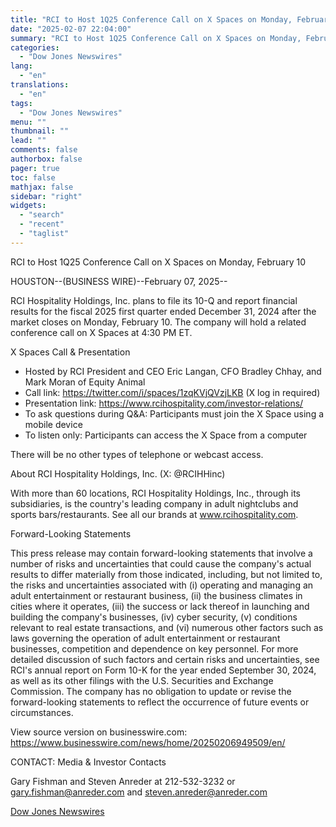 ```yaml
---
title: "RCI to Host 1Q25 Conference Call on X Spaces on Monday, February 10"
date: "2025-02-07 22:04:00"
summary: "RCI to Host 1Q25 Conference Call on X Spaces on Monday, February 10HOUSTON--(BUSINESS WIRE)--February 07, 2025--RCI Hospitality Holdings, Inc. plans to file its 10-Q and report financial results for the fiscal 2025 first quarter ended December 31, 2024 after the market closes on Monday, February 10. The company will hold..."
categories:
  - "Dow Jones Newswires"
lang:
  - "en"
translations:
  - "en"
tags:
  - "Dow Jones Newswires"
menu: ""
thumbnail: ""
lead: ""
comments: false
authorbox: false
pager: true
toc: false
mathjax: false
sidebar: "right"
widgets:
  - "search"
  - "recent"
  - "taglist"
---
```


RCI to Host 1Q25 Conference Call on X Spaces on Monday, February 10

HOUSTON--(BUSINESS WIRE)--February 07, 2025--

RCI Hospitality Holdings, Inc. plans to file its 10-Q and report financial results for the fiscal 2025 first quarter ended December 31, 2024 after the market closes on Monday, February 10. The company will hold a related conference call on X Spaces at 4:30 PM ET.

X Spaces Call & Presentation

* Hosted by RCI President and CEO Eric Langan, CFO Bradley Chhay, and Mark Moran of Equity Animal
* Call link: https://twitter.com/i/spaces/1zqKVjQVzjLKB (X log in required)
* Presentation link: https://www.rcihospitality.com/investor-relations/
* To ask questions during Q&A: Participants must join the X Space using a mobile device
* To listen only: Participants can access the X Space from a computer

There will be no other types of telephone or webcast access.

About RCI Hospitality Holdings, Inc. (X: @RCIHHinc)

With more than 60 locations, RCI Hospitality Holdings, Inc., through its subsidiaries, is the country's leading company in adult nightclubs and sports bars/restaurants. See all our brands at www.rcihospitality.com.

Forward-Looking Statements

This press release may contain forward-looking statements that involve a number of risks and uncertainties that could cause the company's actual results to differ materially from those indicated, including, but not limited to, the risks and uncertainties associated with (i) operating and managing an adult entertainment or restaurant business, (ii) the business climates in cities where it operates, (iii) the success or lack thereof in launching and building the company's businesses, (iv) cyber security, (v) conditions relevant to real estate transactions, and (vi) numerous other factors such as laws governing the operation of adult entertainment or restaurant businesses, competition and dependence on key personnel. For more detailed discussion of such factors and certain risks and uncertainties, see RCI's annual report on Form 10-K for the year ended September 30, 2024, as well as its other filings with the U.S. Securities and Exchange Commission. The company has no obligation to update or revise the forward-looking statements to reflect the occurrence of future events or circumstances.

View source version on businesswire.com: https://www.businesswire.com/news/home/20250206949509/en/

CONTACT: Media & Investor Contacts

Gary Fishman and Steven Anreder at 212-532-3232 or gary.fishman@anreder.com and steven.anreder@anreder.com

[Dow Jones Newswires](https://www.tradingview.com/news/DJN_DN20250207006669:0/)
